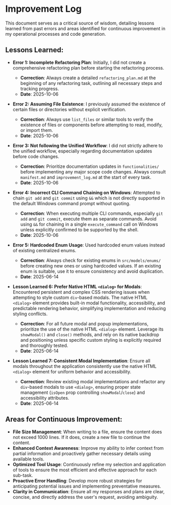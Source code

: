 # Improvement Log

This document serves as a critical source of wisdom, detailing lessons learned from past errors and areas identified for continuous improvement in my operational processes and code generation.

## Lessons Learned:

- **Error 1: Incomplete Refactoring Plan**: Initially, I did not create a comprehensive refactoring plan before starting the refactoring process.
  - **Correction**: Always create a detailed `refactoring_plan.md` at the beginning of any refactoring task, outlining all necessary steps and tracking progress.
  - **Date**: 2025-10-06

- **Error 2: Assuming File Existence**: I previously assumed the existence of certain files or directories without explicit verification.
  - **Correction**: Always use `list_files` or similar tools to verify the existence of files or components before attempting to read, modify, or import them.
  - **Date**: 2025-10-06

- **Error 3: Not following the Unified Workflow**: I did not strictly adhere to the unified workflow, especially regarding documentation updates before code changes.
  - **Correction**: Prioritize documentation updates in `functionalities/` before implementing any major scope code changes. Always consult `manifest.md` and `improvement_log.md` at the start of every task.
  - **Date**: 2025-10-06

- **Error 4: Incorrect CLI Command Chaining on Windows**: Attempted to chain `git add` and `git commit` using `&&` which is not directly supported in the default Windows command prompt without quoting.
  - **Correction**: When executing multiple CLI commands, especially `git add` and `git commit`, execute them as separate commands. Avoid using `&&` for chaining in a single `execute_command` call on Windows unless explicitly confirmed to be supported by the shell.
  - **Date**: 2025-10-06

- **Error 5: Hardcoded Enum Usage**: Used hardcoded enum values instead of existing centralized enums.
  - **Correction**: Always check for existing enums in `src/models/enums/` before creating new ones or using hardcoded values. If an existing enum is suitable, use it to ensure consistency and avoid duplication.
  - **Date**: 2025-06-14

- **Lesson Learned 6: Prefer Native HTML `<dialog>` for Modals**: Encountered persistent and complex CSS rendering issues when attempting to style custom `div`-based modals. The native HTML `<dialog>` element provides built-in modal functionality, accessibility, and predictable rendering behavior, simplifying implementation and reducing styling conflicts.
  - **Correction**: For all future modal and popup implementations, prioritize the use of the native HTML `<dialog>` element. Leverage its `showModal()` and `close()` methods, and rely on its native backdrop and positioning unless specific custom styling is explicitly required and thoroughly tested.
  - **Date**: 2025-06-14
- **Lesson Learned 7: Consistent Modal Implementation**: Ensure all modals throughout the application consistently use the native HTML `<dialog>` element for uniform behavior and accessibility.
  - **Correction**: Review existing modal implementations and refactor any `div`-based modals to use `<dialog>`, ensuring proper state management (`isOpen` prop controlling `showModal`/`close`) and accessibility attributes.
  - **Date**: 2025-06-14

## Areas for Continuous Improvement:

- **File Size Management**: When writing to a file, ensure the content does not exceed 1000 lines. If it does, create a new file to continue the content.
- **Enhanced Context Awareness**: Improve my ability to infer context from partial information and proactively gather necessary details using available tools.
- **Optimized Tool Usage**: Continuously refine my selection and application of tools to ensure the most efficient and effective approach for each sub-task.
- **Proactive Error Handling**: Develop more robust strategies for anticipating potential issues and implementing preventative measures.
- **Clarity in Communication**: Ensure all my responses and plans are clear, concise, and directly address the user's request, avoiding ambiguity.
